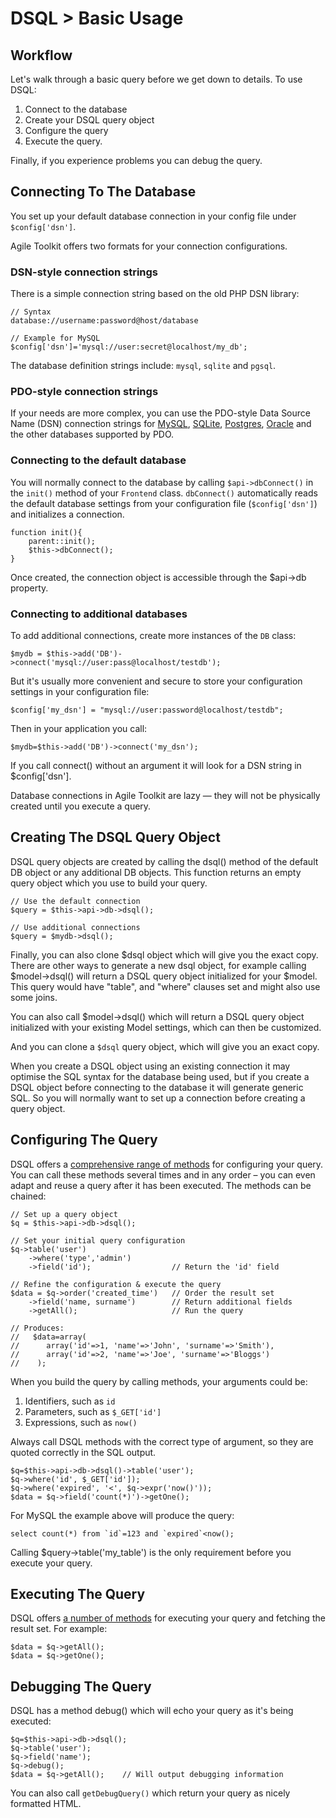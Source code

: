 # DSQL > Basic Usage

## Workflow

Let's walk through a basic query before we get down to details. To use DSQL:

1. Connect to the database
1. Create your DSQL query object
1. Configure the query
1. Execute the query.

Finally, if you experience problems you can debug the query.

<!-- TODO: pull the connection section out under its own heading so people can find it! -->

## Connecting To The Database

You set up your default database connection in your config file under `$config['dsn']`.

Agile Toolkit offers two formats for your connection configurations.

### DSN-style connection strings

There is a simple connection string based on the old PHP DSN library:

	// Syntax
	database://username:password@host/database

	// Example for MySQL
	$config['dsn']='mysql://user:secret@localhost/my_db';

The database definition strings include: `mysql`, `sqlite` and `pgsql`.

### PDO-style connection strings
	
If your needs are more complex, you can use the PDO-style Data Source Name (DSN) connection strings for [MySQL](http://php.net/manual/en/ref.pdo-mysql.connection.php), [SQLite](http://www.php.net/manual/en/ref.pdo-sqlite.connection.php), [Postgres](http://www.php.net/manual/en/ref.pdo-pgsql.connection.php), [Oracle](http://www.php.net/manual/en/ref.pdo-oci.connection.php) and the other databases supported by PDO.

### Connecting to the default database

You will normally connect to the database by calling `$api->dbConnect()` in the `init()` method of your `Frontend` class. `dbConnect()`  automatically reads the default database settings from your configuration file (`$config['dsn']`) and initializes a connection. 

    function init(){
        parent::init();
        $this->dbConnect();
    }

Once created, the connection object is accessible through the $api->db property.

### Connecting to additional databases

To add additional connections, create more instances of the `DB` class:

	$mydb = $this->add('DB')->connect('mysql://user:pass@localhost/testdb');

But it's usually more convenient and secure to store your configuration settings in your configuration file:

	$config['my_dsn'] = "mysql://user:password@localhost/testdb";

Then in your application you call:

	$mydb=$this->add('DB')->connect('my_dsn');

If you call connect() without an argument it will look for a DSN string in $config['dsn'].

Database connections in Agile Toolkit are lazy — they will not be physically created until you execute a query.

## Creating The DSQL Query Object

DSQL query objects are created by calling the dsql() method of the default DB object or any additional DB objects. This function returns an empty query object which you use to build your query.

	// Use the default connection
	$query = $this->api->db->dsql();

	// Use additional connections
	$query = $mydb->dsql();

Finally, you can also clone $dsql object which will give you the exact copy. There are other ways to generate a new dsql object, for example calling $model->dsql() will return a DSQL query object initialized for your $model. This query would have "table", and "where" clauses set and might also use some joins.

You can also call $model->dsql() which will return a DSQL query object initialized with your existing Model settings, which can then be customized.

And you can clone a `$dsql` query object, which will give you an exact copy.

When you create a DSQL object using an existing connection it may optimise the SQL syntax for the database being used, but if you create a DSQL object before connecting to the database it will generate generic SQL. So you will normally want to set up a connection before creating a query object.

## Configuring The Query

DSQL offers a [comprehensive range of methods](/docs/data/dsql/defining-queries) for configuring your query. You can call these methods several times and in any order &ndash; you can even adapt and reuse a query after it has been executed. The methods can be chained:

	// Set up a query object
	$q = $this->api->db->dsql();
	
	// Set your initial query configuration
	$q->table('user')
  		->where('type','admin')
  		->field('id'); 					// Return the 'id' field
  
	// Refine the configuration & execute the query
	$data = $q->order('created_time')  	// Order the result set
  		->field('name, surname')  		// Return additional fields
  		->getAll(); 					// Run the query

	// Produces: 
	//   $data=array(
	//      array('id'=>1, 'name'=>'John', 'surname'=>'Smith'),
	//      array('id'=>2, 'name'=>'Joe', 'surname'=>'Bloggs')
	//    ); 

When you build the query by calling methods, your arguments could be:

1. Identifiers, such as `id`
2. Parameters, such as `$_GET['id']`
3. Expressions, such as `now()`

Always call DSQL methods with the correct type of argument, so they are quoted correctly in the SQL output.

	$q=$this->api->db->dsql()->table('user'); 
	$q->where('id', $_GET['id']);
	$q->where('expired', '<', $q->expr('now()'));
	$data = $q->field('count(*)')->getOne();

For MySQL the example above will produce the query:

    select count(*) from `id`=123 and `expired`<now();

Calling $query->table('my_table') is the only requirement before you execute your query.

## Executing The Query

DSQL offers [a number of methods](/docs/data/dsql/running-queries) for executing your query and fetching the result set. For example:

	$data = $q->getAll(); 
	$data = $q->getOne();

## Debugging The Query

DSQL has a method debug() which will echo your query as it's being executed:

	$q=$this->api->db->dsql();
	$q->table('user');
	$q->field('name');
	$q->debug();
	$data = $q->getAll();    // Will output debugging information

You can also call `getDebugQuery()` which return your query as nicely formatted HTML.

